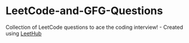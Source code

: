 # LeetCode-and-GFG-Questions
Collection of LeetCode questions to ace the coding interview! - Created using [LeetHub](https://github.com/QasimWani/LeetHub)
